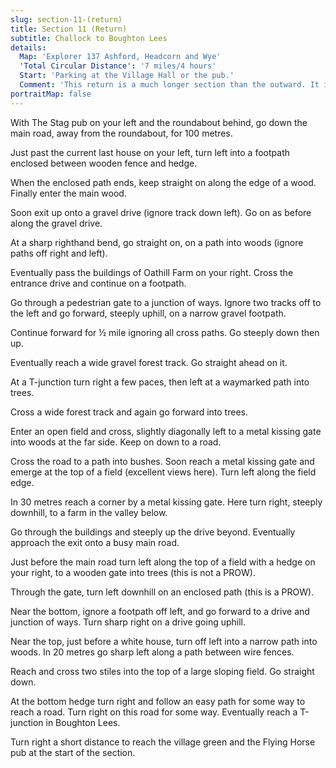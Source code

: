```yaml
---
slug: section-11-(return)
title: Section 11 (Return)
subtitle: Challock to Boughton Lees
details:
  Map: 'Explorer 137 Ashford, Headcorn and Wye'
  'Total Circular Distance': '7 miles/4 hours'
  Start: 'Parking at the Village Hall or the pub.'
  Comment: 'This return is a much longer section than the outward. It includes a long forest walk then a gradual descent with splendid views down to Boughton Lees. Allow plenty of time.'
portraitMap: false
---
```

With The Stag pub on your left and the roundabout behind, go down the main road, away from the roundabout, for 100 metres.

Just past the current last house on your left, turn left into a footpath enclosed between wooden fence and hedge.

When the enclosed path ends, keep straight on along the edge of a wood. Finally enter the main wood.

Soon exit up onto a gravel drive (ignore track down left). Go on as before along the gravel drive.

At a sharp righthand bend, go straight on, on a path into woods (ignore paths off right and left).

Eventually pass the buildings of Oathill Farm on your right. Cross the entrance drive and continue on a footpath.

Go through a pedestrian gate to a junction of ways. Ignore two tracks off to the left and go forward, steeply uphill, on a narrow gravel footpath.

Continue forward for ½ mile ignoring all cross paths. Go steeply down then up.

Eventually reach a wide gravel forest track. Go straight ahead on it.

At a T-junction turn right a few paces, then left at a waymarked path into trees.

Cross a wide forest track and again go forward into trees.

Enter an open field and cross, slightly diagonally left to a metal kissing gate into woods at the far side. Keep on down to a road.

Cross the road to a path into bushes. Soon reach a metal kissing gate and emerge at the top of a field (excellent views here). Turn left along the field edge.

In 30 metres reach a corner by a metal kissing gate. Here turn right, steeply downhill, to a farm in the valley below.

Go through the buildings and steeply up the drive beyond. Eventually approach the exit onto a busy main road.

Just before the main road turn left along the top of a field with a hedge on your right, to a wooden gate into trees (this is not a PROW).

Through the gate, turn left downhill on an enclosed path (this is a PROW).

Near the bottom, ignore a footpath off left, and go forward to a drive and junction of ways. Turn sharp right on a drive going uphill.

Near the top, just before a white house, turn off left into a narrow path into woods. In 20 metres go sharp left along a path between wire fences.

Reach and cross two stiles into the top of a large sloping field. Go straight down.

At the bottom hedge turn right and follow an easy path for some way to reach a road. Turn right on this road for some way. Eventually reach a T-junction in Boughton Lees.

Turn right a short distance to reach the village green and the Flying Horse pub at the start of the section.
